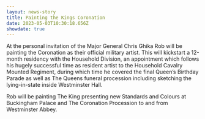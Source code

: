 ```yaml
---
layout: news-story
title: Painting the Kings Coronation
date: 2023-05-03T10:30:18.656Z
showdate: true
---
```

At the personal invitation of the Major General Chris Ghika Rob will be painting the Coronation as their official military artist. This will kickstart a 12-month residency with the Household Division, an appointment which follows his hugely successful time as resident artist to the Household Cavalry Mounted Regiment, during which time he covered the final Queen’s Birthday Parade as well as The Queens funeral procession including sketching the lying-in-state inside Westminster Hall.



Rob will be painting The King presenting new Standards and Colours at Buckingham Palace and The Coronation Procession to and from Westminster Abbey.